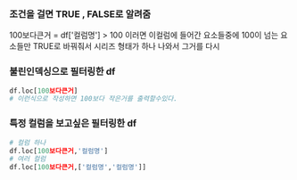 
### 조건을 걸면 TRUE , FALSE로 알려줌

100보다큰거 = df['컬럼명'] > 100 
이러면 이컬럼에 들어간 요소들중에 100이 넘는 요소들만 TRUE로 바꿔줘서 시리즈 형태가 하나 나와서
그거를 다시 



### 불린인덱싱으로 필터링한 df 
```python
df.loc[100보다큰거]
# 이런식으로 작성하면 100보다 작은거를 출력할수있다.
```
### 특정 컬럼을 보고싶은 필터링한 df
```python
# 컬럼 하나
df.loc[100보다큰거,'컬럼명']
# 여러 컬럼
df.loc[100보다큰거,['컬럼명','컬럼명']]

```
